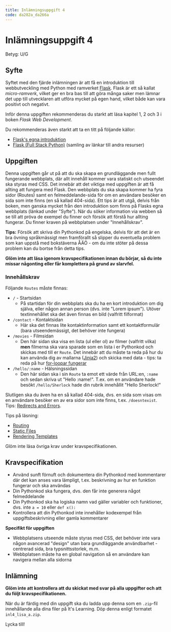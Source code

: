 ```yaml
---
title: Inlämningsuppgift 4
code: da282a_da266a
---
```


# Inlämningsuppgift 4

Betyg: U/G

## Syfte

Syftet med den fjärde inlämningen är att få en introduktion till webbutveckling med Python med ramverket [Flask](http://flask.pocoo.org/). Flask är ett så kallat _micro-ramverk_, vilket ger en bra bas till att göra många saker men lämnar det upp till utvecklaren att utföra mycket på egen hand, vilket både kan vara positivt och negativt.

Inför denna uppgiften rekommenderas du starkt att läsa kapitel 1, 2 och 3 i boken _Flask Web Development_.

Du rekommenderas även starkt att ta en titt på följande källor:

* [Flask's egna introduktion](http://flask.pocoo.org/docs/0.11/quickstart/#quickstart)
* [Flask (Full Stack Python)](https://www.fullstackpython.com/flask.html) (samling av länkar till andra resurser)

## Uppgiften

Denna uppgiften går ut på att du ska skapa en grundläggande men fullt fungerande webbplats, där allt innehåll kommer vara statiskt och utseendet ska styras med CSS. Det innebär att det viktiga med uppgiften är att få allting att fungera med Flask. Den webbplats du ska skapa kommer ha fyra sidor (Routes) samt en felmeddelande-sida för om en användare besöker en sida som inte finns (en så kallad 404-sida). Ett tips är att utgå, delvis från boken, men ganska mycket från den introduktion som finns på Flasks egna webbplats (länkad under "Syfte"). När du söker information via webben så se till att pröva de exempel du finner och försök att förstå hur allting fungerar. Du finner kraven på webbplatsen under "Innehållskrav".

**Tips:** Försök att skriva din Pythonkod på engelska, delvis för att det är en bra övning språkmässigt men framförallt så slipper du eventuella problem som kan uppstå med bokstäverna ÅÄÖ - om du inte stöter på dessa problem kan du bortse från detta tips.

**Glöm inte att läsa igenom kravspecifikationen innan du börjar, så du inte missar någonting eller får komplettera på grund av slarvfel.** 

### Innehållskrav

Följande `Routes` måste finnas:

* `/` - Startsidan
    * På startidan för din webbplats ska du ha en kort introduktion om dig själva, eller någon annan person (dvs. inte "Lorem ipsum"). Utöver textinnehållet ska det även finnas en bild (valfritt filformat)
* `/contact` - Kontaktsidan
    * Här ska det finnas lite kontaktinformation samt ett kontaktformulär (bara utseendemässigt, det behöver inte fungera)
* `/movies` - Filmsidan
    * Den här sidan ska visa en lista (ul eller ol) av filmer (valfritt vilka) **men** filmerna ska vara sparade som en lista i er Pythonkod och skickas med till er `Route`. Det innebär att du måste ta reda på hur du kan använda dig av mallarna ([Jinja2](http://jinja.pocoo.org/)) och skicka med data - tips: ta reda på hur [for-loopar fungerar](http://jinja.pocoo.org/docs/dev/templates/)
* `/hello/:name` - Hälsningssidan
    * Den här sidan ska i sin `Route` ta emot ett värde från URL:en, `:name` och sedan skriva ut "Hello :name!". T.ex. om en användare hade besökt `/hello/Sherlock` hade din rubrik innehållit "Hello Sherlock!"

Slutligen ska du även ha en så kallad 404-sida, dvs. en sida som visas om en användare besöker en av era sidor som inte finns, t.ex. `/doesntexist`. Tips: [Redirects and Errors](http://flask.pocoo.org/docs/0.11/quickstart/#redirects-and-errors).

Tips på läsning:

* [Routing](http://flask.pocoo.org/docs/0.11/quickstart/#routing)
* [Static Files](http://flask.pocoo.org/docs/0.11/quickstart/#static-files)
* [Rendering Templates](http://flask.pocoo.org/docs/0.11/quickstart/#rendering-templates)

Glöm inte läsa övriga krav under kravspecifikationen.

## Kravspecifikation

* Använd sunft förnuft och dokumentera din Pythonkod med kommentarer där det kan anses vara lämpligt, t.ex. beskrivning av hur en funktion fungerar och ska användas
* Din Pythonkod ska fungera, dvs. den får inte generera något felmeddelande
* Din Pythonkod ska ha logiska namn vad gäller variabler och funktioner, dvs. inte `a = 10` eller `def x():`
* Kontrollera att din Pythonkod inte innehåller kodexempel från uppgiftsbeskrivning eller gamla kommentarer

**Specifikt för uppgiften**

* Webbplatsens utseende måste styras med CSS, det behöver inte vara någon avancerad "design" utan bara grundläggande användbarhet - centrerad sida, bra typsnittsstorlek, m.m.
* Webbplatsen måste ha en global navigation så en användare kan navigera mellan alla sidorna

## Inlämning

**Glöm inte att kontrollera att du skickat med svar på alla uppgifter och att du följt kravspecifikationen.**

När du är färdig med din uppgift ska du ladda upp denna som en `.zip`-fil innehållande alla dina filer på It's Learning. Döp denna enligt formatet `inl4_lisa_a.zip`.

Lycka till!
